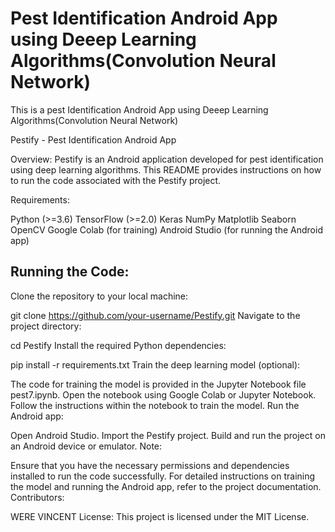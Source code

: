 # Pest Identification Android App using Deeep Learning Algorithms(Convolution Neural Network)

This is a pest Identification Android App using Deeep Learning Algorithms(Convolution Neural Network)

Pestify - Pest Identification Android App

Overview:
Pestify is an Android application developed for pest identification using deep learning algorithms. This README provides instructions on how to run the code associated with the Pestify project.

Requirements:

Python (>=3.6)
TensorFlow (>=2.0)
Keras
NumPy
Matplotlib
Seaborn
OpenCV
Google Colab (for training)
Android Studio (for running the Android app)
## Running the Code:

Clone the repository to your local machine:


git clone https://github.com/your-username/Pestify.git
Navigate to the project directory:


cd Pestify
Install the required Python dependencies:


pip install -r requirements.txt
Train the deep learning model (optional):

The code for training the model is provided in the Jupyter Notebook file pest7.ipynb.
Open the notebook using Google Colab or Jupyter Notebook.
Follow the instructions within the notebook to train the model.
Run the Android app:

Open Android Studio.
Import the Pestify project.
Build and run the project on an Android device or emulator.
Note:

Ensure that you have the necessary permissions and dependencies installed to run the code successfully.
For detailed instructions on training the model and running the Android app, refer to the project documentation.
Contributors:

  WERE VINCENT
License:
This project is licensed under the MIT License.






